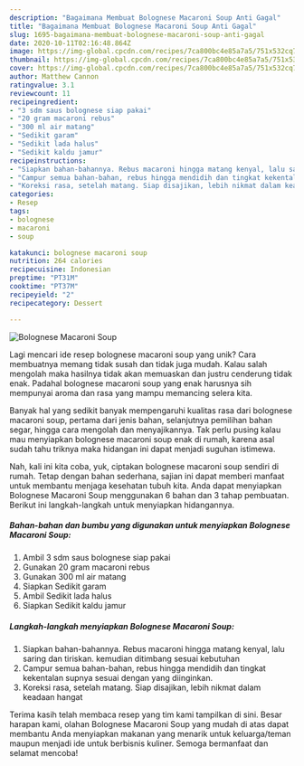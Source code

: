 ```yaml
---
description: "Bagaimana Membuat Bolognese Macaroni Soup Anti Gagal"
title: "Bagaimana Membuat Bolognese Macaroni Soup Anti Gagal"
slug: 1695-bagaimana-membuat-bolognese-macaroni-soup-anti-gagal
date: 2020-10-11T02:16:48.864Z
image: https://img-global.cpcdn.com/recipes/7ca800bc4e85a7a5/751x532cq70/bolognese-macaroni-soup-foto-resep-utama.jpg
thumbnail: https://img-global.cpcdn.com/recipes/7ca800bc4e85a7a5/751x532cq70/bolognese-macaroni-soup-foto-resep-utama.jpg
cover: https://img-global.cpcdn.com/recipes/7ca800bc4e85a7a5/751x532cq70/bolognese-macaroni-soup-foto-resep-utama.jpg
author: Matthew Cannon
ratingvalue: 3.1
reviewcount: 11
recipeingredient:
- "3 sdm saus bolognese siap pakai"
- "20 gram macaroni rebus"
- "300 ml air matang"
- "Sedikit garam"
- "Sedikit lada halus"
- "Sedikit kaldu jamur"
recipeinstructions:
- "Siapkan bahan-bahannya. Rebus macaroni hingga matang kenyal, lalu saring dan tiriskan. kemudian ditimbang sesuai kebutuhan"
- "Campur semua bahan-bahan, rebus hingga mendidih dan tingkat kekentalan supnya sesuai dengan yang diinginkan."
- "Koreksi rasa, setelah matang. Siap disajikan, lebih nikmat dalam keadaan hangat"
categories:
- Resep
tags:
- bolognese
- macaroni
- soup

katakunci: bolognese macaroni soup 
nutrition: 264 calories
recipecuisine: Indonesian
preptime: "PT31M"
cooktime: "PT37M"
recipeyield: "2"
recipecategory: Dessert

---
```



![Bolognese Macaroni Soup](https://img-global.cpcdn.com/recipes/7ca800bc4e85a7a5/751x532cq70/bolognese-macaroni-soup-foto-resep-utama.jpg)

Lagi mencari ide resep bolognese macaroni soup yang unik? Cara membuatnya memang tidak susah dan tidak juga mudah. Kalau salah mengolah maka hasilnya tidak akan memuaskan dan justru cenderung tidak enak. Padahal bolognese macaroni soup yang enak harusnya sih mempunyai aroma dan rasa yang mampu memancing selera kita.

Banyak hal yang sedikit banyak mempengaruhi kualitas rasa dari bolognese macaroni soup, pertama dari jenis bahan, selanjutnya pemilihan bahan segar, hingga cara mengolah dan menyajikannya. Tak perlu pusing kalau mau menyiapkan bolognese macaroni soup enak di rumah, karena asal sudah tahu triknya maka hidangan ini dapat menjadi suguhan istimewa.




Nah, kali ini kita coba, yuk, ciptakan bolognese macaroni soup sendiri di rumah. Tetap dengan bahan sederhana, sajian ini dapat memberi manfaat untuk membantu menjaga kesehatan tubuh kita. Anda dapat menyiapkan Bolognese Macaroni Soup menggunakan 6 bahan dan 3 tahap pembuatan. Berikut ini langkah-langkah untuk menyiapkan hidangannya.

<!--inarticleads1-->

##### Bahan-bahan dan bumbu yang digunakan untuk menyiapkan Bolognese Macaroni Soup:

1. Ambil 3 sdm saus bolognese siap pakai
1. Gunakan 20 gram macaroni rebus
1. Gunakan 300 ml air matang
1. Siapkan Sedikit garam
1. Ambil Sedikit lada halus
1. Siapkan Sedikit kaldu jamur




<!--inarticleads2-->

##### Langkah-langkah menyiapkan Bolognese Macaroni Soup:

1. Siapkan bahan-bahannya. Rebus macaroni hingga matang kenyal, lalu saring dan tiriskan. kemudian ditimbang sesuai kebutuhan
1. Campur semua bahan-bahan, rebus hingga mendidih dan tingkat kekentalan supnya sesuai dengan yang diinginkan.
1. Koreksi rasa, setelah matang. Siap disajikan, lebih nikmat dalam keadaan hangat




Terima kasih telah membaca resep yang tim kami tampilkan di sini. Besar harapan kami, olahan Bolognese Macaroni Soup yang mudah di atas dapat membantu Anda menyiapkan makanan yang menarik untuk keluarga/teman maupun menjadi ide untuk berbisnis kuliner. Semoga bermanfaat dan selamat mencoba!
